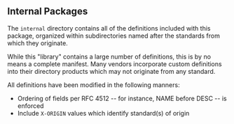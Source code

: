 ## Internal Packages

The `internal` directory contains all of the definitions included with this package, organized within subdirectories named after the standards from which they originate.

While this "library" contains a large number of definitions, this is by no means a complete manifest.  Many vendors incorporate custom definitions into their directory products which may not originate from any standard.

All definitions have been modified in the following manners:

  - Ordering of fields per RFC 4512 -- for instance, NAME before DESC -- is enforced
  - Include `X-ORIGIN` values which identify standard(s) of origin

